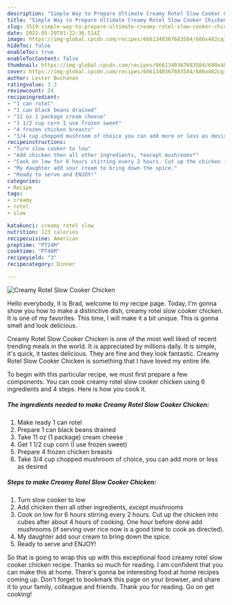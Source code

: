 ```yaml
---
description: "Simple Way to Prepare Ultimate Creamy Rotel Slow Cooker Chicken"
title: "Simple Way to Prepare Ultimate Creamy Rotel Slow Cooker Chicken"
slug: 3519-simple-way-to-prepare-ultimate-creamy-rotel-slow-cooker-chicken
date: 2022-05-29T01:22:36.514Z
image: https://img-global.cpcdn.com/recipes/6661340367683584/680x482cq70/creamy-rotel-slow-cooker-chicken-recipe-main-photo.jpg
hideToc: false
enableToc: true
enableTocContent: false
thumbnail: https://img-global.cpcdn.com/recipes/6661340367683584/680x482cq70/creamy-rotel-slow-cooker-chicken-recipe-main-photo.jpg
cover: https://img-global.cpcdn.com/recipes/6661340367683584/680x482cq70/creamy-rotel-slow-cooker-chicken-recipe-main-photo.jpg
author: Lester Buchanan
ratingvalue: 3.3
reviewcount: 24
recipeingredient:
- "1 can rotel"
- "1 can black beans drained"
- "11 oz 1 package cream cheese"
- "1 1/2 cup corn I use frozen sweet"
- "4 frozen chicken breasts"
- "3/4 cup chopped mushroom of choice you can add more or less as desired"
recipeinstructions:
- "Turn slow cooker to low"
- "Add chicken then all other ingredients, *except mushrooms*"
- "Cook on low for 6 hours stirring every 2 hours. Cut up the chicken into cubes after about 4 hours of cooking. One hour before done add mushrooms (if serving over rice now is a good time to cook as directed)."
- "My daughter add sour cream to bring down the spice."
- "Ready to serve and ENJOY!"
categories:
- Recipe
tags:
- creamy
- rotel
- slow

katakunci: creamy rotel slow 
nutrition: 123 calories
recipecuisine: American
preptime: "PT24M"
cooktime: "PT46M"
recipeyield: "3"
recipecategory: Dinner

---
```



![Creamy Rotel Slow Cooker Chicken](https://img-global.cpcdn.com/recipes/6661340367683584/680x482cq70/creamy-rotel-slow-cooker-chicken-recipe-main-photo.jpg)

Hello everybody, it is Brad, welcome to my recipe page. Today, I'm gonna show you how to make a distinctive dish, creamy rotel slow cooker chicken. It is one of my favorites. This time, I will make it a bit unique. This is gonna smell and look delicious.

Creamy Rotel Slow Cooker Chicken is one of the most well liked of recent trending meals in the world. It is appreciated by millions daily. It is simple, it's quick, it tastes delicious. They are fine and they look fantastic. Creamy Rotel Slow Cooker Chicken is something that I have loved my entire life.




To begin with this particular recipe, we must first prepare a few components. You can cook creamy rotel slow cooker chicken using 6 ingredients and 4 steps. Here is how you cook it.

<!--inarticleads1-->

##### The ingredients needed to make Creamy Rotel Slow Cooker Chicken:

1. Make ready 1 can rotel
1. Prepare 1 can black beans drained
1. Take 11 oz (1 package) cream cheese
1. Get 1 1/2 cup corn (I use frozen sweet)
1. Prepare 4 frozen chicken breasts
1. Take 3/4 cup chopped mushroom of choice, you can add more or less as desired




<!--inarticleads2-->

##### Steps to make Creamy Rotel Slow Cooker Chicken:

1. Turn slow cooker to low
1. Add chicken then all other ingredients, *except mushrooms*
1. Cook on low for 6 hours stirring every 2 hours. Cut up the chicken into cubes after about 4 hours of cooking. One hour before done add mushrooms (if serving over rice now is a good time to cook as directed).
1. My daughter add sour cream to bring down the spice.
1. Ready to serve and ENJOY!



So that is going to wrap this up with this exceptional food creamy rotel slow cooker chicken recipe. Thanks so much for reading. I am confident that you can make this at home. There's gonna be interesting food at home recipes coming up. Don't forget to bookmark this page on your browser, and share it to your family, colleague and friends. Thank you for reading. Go on get cooking!
